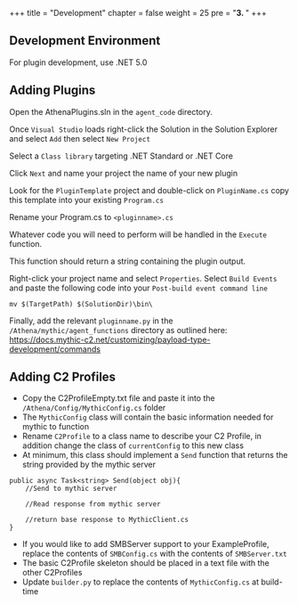 +++
title = "Development"
chapter = false
weight = 25
pre = "<b>3. </b>"
+++

## Development Environment

For plugin development, use .NET 5.0

## Adding Plugins

Open the AthenaPlugins.sln in the `agent_code` directory.

Once `Visual Studio` loads right-click the Solution in the Solution Explorer and select `Add` then select `New Project`

Select a `Class library` targeting .NET Standard or .NET Core

Click `Next` and name your project the name of your new plugin

Look for the `PluginTemplate` project and double-click on `PluginName.cs` copy this template into your existing `Program.cs`

Rename your Program.cs to `<pluginname>.cs`

Whatever code you will need to perform will be handled in the `Execute` function. 

This function should return a string containing the plugin output.

Right-click your project name and select `Properties`. Select `Build Events` and paste the following code into your `Post-build event command line`

```
mv $(TargetPath) $(SolutionDir)\bin\
```

Finally, add the relevant `pluginname.py` in the `/Athena/mythic/agent_functions` directory as outlined here:
https://docs.mythic-c2.net/customizing/payload-type-development/commands

## Adding C2 Profiles
- Copy the C2ProfileEmpty.txt file and paste it into the `/Athena/Config/MythicConfig.cs` folder
- The `MythicConfig` class will contain the basic information needed for mythic to function 
- Rename `C2Profile` to a class name to describe your C2 Profile, in addition change the class of `currentConfig` to this new class
- At minimum, this class should implement a `Send` function that returns the string provided by the mythic server
```
public async Task<string> Send(object obj){
    //Send to mythic server
    
    //Read response from mythic server
    
    //return base response to MythicClient.cs
}
```
- If you would like to add SMBServer support to your ExampleProfile, replace the contents of `SMBConfig.cs` with the contents of `SMBServer.txt`
- The basic C2Profile skeleton should be placed in a text file with the other C2Profiles
- Update `builder.py` to replace the contents of `MythicConfig.cs` at build-time